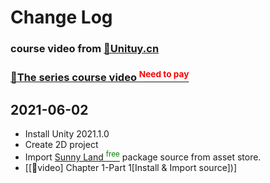 # Change Log

### course video from [🔗Unituy.cn](https:/learn.u3d.cn/)

### [🔗The series course video <font color=red><sup>Need to pay</sup></font>](https://learn.u3d.cn/tutorial/Visual-Scripting)

## 2021-06-02
- Install Unity 2021.1.0
- Create 2D project
- Import [Sunny Land <font color=green><sup>free</sup></font>](https://assetstore.unity.com/packages/2d/characters/sunny-land-103349) package source from asset store.
- [[🔗video] Chapter 1-Part 1[Install & Import source])]